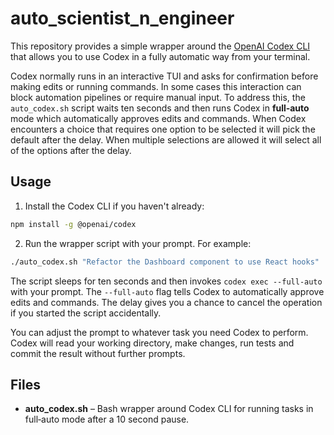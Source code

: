 # auto_scientist_n_engineer

This repository provides a simple wrapper around the [OpenAI Codex CLI](https://github.com/openai/codex) that allows you to use Codex in a fully automatic way from your terminal.

Codex normally runs in an interactive TUI and asks for confirmation before making edits or running commands.  In some cases this interaction can block automation pipelines or require manual input.  To address this, the `auto_codex.sh` script waits ten seconds and then runs Codex in **full‑auto** mode which automatically approves edits and commands.  When Codex encounters a choice that requires one option to be selected it will pick the default after the delay.  When multiple selections are allowed it will select all of the options after the delay.

## Usage

1. Install the Codex CLI if you haven't already:

```bash
npm install -g @openai/codex
```

2. Run the wrapper script with your prompt.  For example:

```bash
./auto_codex.sh "Refactor the Dashboard component to use React hooks"
```

The script sleeps for ten seconds and then invokes `codex exec --full-auto` with your prompt.  The `--full-auto` flag tells Codex to automatically approve edits and commands.  The delay gives you a chance to cancel the operation if you started the script accidentally.

You can adjust the prompt to whatever task you need Codex to perform.  Codex will read your working directory, make changes, run tests and commit the result without further prompts.

## Files

- **auto_codex.sh** – Bash wrapper around Codex CLI for running tasks in full‑auto mode after a 10 second pause.

